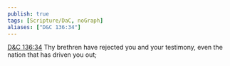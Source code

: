 ```yaml
---
publish: true
tags: [Scripture/DaC, noGraph]
aliases: ["D&C 136:34"]
---
```

[D&C 136:34](https://churchofjesuschrist.org/study/scriptures/dc-testament/dc/136?lang=eng&id=p34#p34) Thy brethren have rejected you and your testimony, even the nation that has driven you out;

